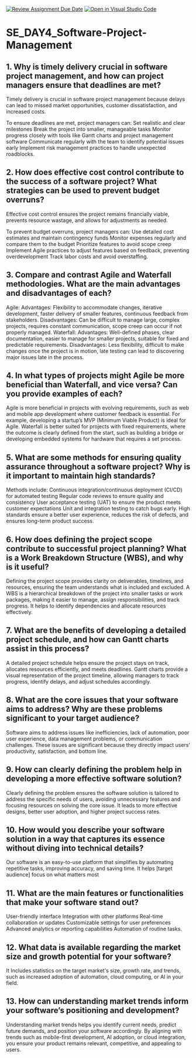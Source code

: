 [![Review Assignment Due Date](https://classroom.github.com/assets/deadline-readme-button-22041afd0340ce965d47ae6ef1cefeee28c7c493a6346c4f15d667ab976d596c.svg)](https://classroom.github.com/a/9pw6JKcu)
[![Open in Visual Studio Code](https://classroom.github.com/assets/open-in-vscode-2e0aaae1b6195c2367325f4f02e2d04e9abb55f0b24a779b69b11b9e10269abc.svg)](https://classroom.github.com/online_ide?assignment_repo_id=18472686&assignment_repo_type=AssignmentRepo)
# SE_DAY4_Software-Project-Management
## 1. Why is timely delivery crucial in software project management, and how can project managers ensure that deadlines are met?
Timely delivery is crucial in software project management because delays can lead to missed market opportunities, customer dissatisfaction, and increased costs. 

To ensure deadlines are met, project managers can:
Set realistic and clear milestones
Break the project into smaller, manageable tasks
Monitor progress closely with tools like Gantt charts and project management software
Communicate regularly with the team to identify potential issues early
Implement risk management practices to handle unexpected roadblocks.
## 2. How does effective cost control contribute to the success of a software project? What strategies can be used to prevent budget overruns?
Effective cost control ensures the project remains financially viable, prevents resource wastage, and allows for adjustments as needed. 

To prevent budget overruns, project managers can:
Use detailed cost estimates and maintain contingency funds
Monitor expenses regularly and compare them to the budget
Prioritize features to avoid scope creep
Implement Agile practices to adjust features based on feedback, preventing overdevelopment
Track labor costs and avoid overstaffing.
## 3. Compare and contrast Agile and Waterfall methodologies. What are the main advantages and disadvantages of each?
Agile:
Advantages: Flexibility to accommodate changes, iterative development, faster delivery of smaller features, continuous feedback from stakeholders.
Disadvantages: Can be difficult to manage large, complex projects, requires constant communication, scope creep can occur if not properly managed.
Waterfall:
Advantages: Well-defined phases, clear documentation, easier to manage for smaller projects, suitable for fixed and predictable requirements.
Disadvantages: Less flexibility, difficult to make changes once the project is in motion, late testing can lead to discovering major issues late in the process.
## 4. In what types of projects might Agile be more beneficial than Waterfall, and vice versa? Can you provide examples of each?
Agile is more beneficial in projects with evolving requirements, such as web and mobile app development where customer feedback is essential. For example, developing a startup’s MVP (Minimum Viable Product) is ideal for Agile.
Waterfall is better suited for projects with fixed requirements, where the outcome is clearly defined from the start, such as building a bridge or developing embedded systems for hardware that requires a set process.
## 5. What are some methods for ensuring quality assurance throughout a software project? Why is it important to maintain high standards?
Methods include:
Continuous integration/continuous deployment (CI/CD) for automated testing
Regular code reviews to ensure quality and consistency
User acceptance testing (UAT) to ensure the product meets customer expectations
Unit and integration testing to catch bugs early.
High standards ensure a better user experience, reduces the risk of defects, and ensures long-term product success.
## 6. How does defining the project scope contribute to successful project planning? What is a Work Breakdown Structure (WBS), and why is it useful?
Defining the project scope provides clarity on deliverables, timelines, and resources, ensuring the team understands what is included and excluded. A WBS is a hierarchical breakdown of the project into smaller tasks or work packages, making it easier to manage, assign responsibilities, and track progress. It helps to identify dependencies and allocate resources effectively.
## 7. What are the benefits of developing a detailed project schedule, and how can Gantt charts assist in this process?
A detailed project schedule helps ensure the project stays on track, allocates resources efficiently, and meets deadlines. Gantt charts provide a visual representation of the project timeline, allowing managers to track progress, identify delays, and adjust schedules accordingly.
## 8. What are the core issues that your software aims to address? Why are these problems significant to your target audience?
Software aims to address issues like inefficiencies, lack of automation, poor user experience, data management problems, or communication challenges. These issues are significant because they directly impact users’ productivity, satisfaction, and bottom line.
## 9. How can clearly defining the problem help in developing a more effective software solution?
Clearly defining the problem ensures the software solution is tailored to address the specific needs of users, avoiding unnecessary features and focusing resources on solving the core issue. It leads to more effective designs, better user adoption, and higher project success rates.
## 10. How would you describe your software solution in a way that captures its essence without diving into technical details?
Our software is an easy-to-use platform that simplifies by automating repetitive tasks, improving accuracy, and saving time. It helps [target audience] focus on what matters most
## 11. What are the main features or functionalities that make your software stand out?
User-friendly interface
Integration with other platforms
Real-time collaboration or updates
Customizable settings for user preferences
Advanced analytics or reporting capabilities
Automation of routine tasks.
## 12. What data is available regarding the market size and growth potential for your software?
It Includes statistics on the target market's size, growth rate, and trends, such as increased adoption of automation, cloud computing, or AI in your field.
## 13. How can understanding market trends inform your software’s positioning and development?
Understanding market trends helps you identify current needs, predict future demands, and position your software accordingly. By aligning with trends such as mobile-first development, AI adoption, or cloud integration, you ensure your product remains relevant, competitive, and appealing to users.
